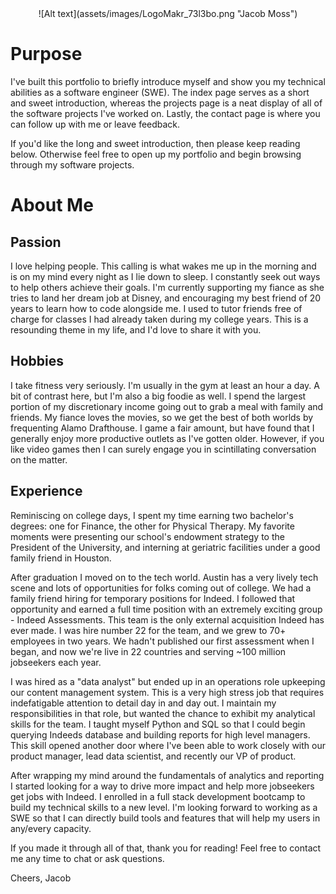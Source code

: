 <center>![Alt text](assets/images/LogoMakr_73l3bo.png "Jacob Moss")</center>

# Purpose
I've built this portfolio to briefly introduce myself and show you my technical abilities as a software engineer (SWE). The index page serves as a short and sweet introduction, whereas the projects page is a neat display of all of the software projects I've worked on. Lastly, the contact page is where you can follow up with me or leave feedback.

If you'd like the long and sweet introduction, then please keep reading below. Otherwise feel free to open up my portfolio and begin browsing through my software projects.

# About Me
## Passion
I love helping people. This calling is what wakes me up in the morning and is on my mind every night as I lie down to sleep. I constantly seek out ways to help others achieve their goals. I'm currently supporting my fiance as she tries to land her dream job at Disney, and encouraging my best friend of 20 years to learn how to code alongside me. I used to tutor friends free of charge for classes I had already taken during my college years. This is a resounding theme in my life, and I'd love to share it with you.

## Hobbies
I take fitness very seriously. I'm usually in the gym at least an hour a day. A bit of contrast here, but I'm also a big foodie as well. I spend the largest portion of my discretionary income going out to grab a meal with family and friends. My fiance loves the movies, so we get the best of both worlds by frequenting Alamo Drafthouse. I game a fair amount, but have found that I generally enjoy more productive outlets as I've gotten older. However, if you like video games then I can surely engage you in scintillating conversation on the matter. 

## Experience
Reminiscing on college days, I spent my time earning two bachelor's degrees: one for Finance, the other for Physical Therapy. My favorite moments were presenting our school's endowment strategy to the President of the University, and interning at geriatric facilities under a good family friend in Houston.

After graduation I moved on to the tech world. Austin has a very lively tech scene and lots of opportunities for folks coming out of college. We had a family friend hiring for temporary positions for Indeed. I followed that opportunity and earned a full time position with an extremely exciting group - Indeed Assessments. This team is the only external acquisition Indeed has ever made. I was hire number 22 for the team, and we grew to 70+ employees in two years. We hadn't published our first assessment when I began, and now we're live in 22 countries and serving ~100 million jobseekers each year. 

I was hired as a "data analyst" but ended up in an operations role upkeeping our content management system. This is a very high stress job that requires indefatigable attention to detail day in and day out. I maintain my responsibilities in that role, but wanted the chance to exhibit my analytical skills for the team. I taught myself Python and SQL so that I could begin querying Indeeds database and building reports for high level managers. This skill opened another door where I've been able to work closely with our product manager, lead data scientist, and recently our VP of product. 

After wrapping my mind around the fundamentals of analytics and reporting I started looking for a way to drive more impact and help more jobseekers get jobs with Indeed. I enrolled in a full stack development bootcamp to build my technical skills to a new level. I'm looking forward to working as a SWE so that I can directly build tools and features that will help my users in any/every capacity. 

If you made it through all of that, thank you for reading! Feel free to contact me any time to chat or ask questions.

Cheers,
Jacob